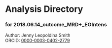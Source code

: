 # Analysis Directory 
### for 2018.06.14_outcome_MRD+_EOIntens
Author: Jenny Leopoldina Smith<br>
ORCID: [0000-0003-0402-2779](https://orcid.org/0000-0003-0402-2779)
<br>
